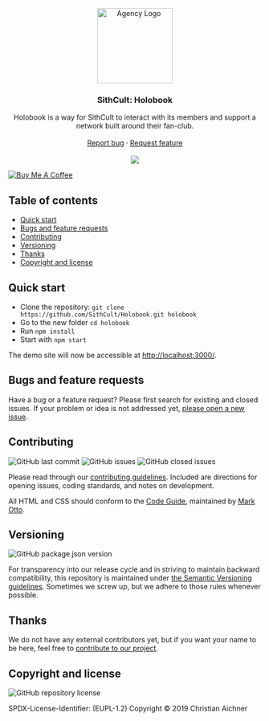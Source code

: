 <p align="center">
  <a href="https://www.sithcult.com/" target="_blank" rel="noopener noreferrer">
    <img src="https://www.sithcult.com/img/logo/holobook_web.jpg" alt="Agency Logo" height="150px">
  </a>
</p>

<h3 align="center">SithCult: Holobook</h3>

<p align="center">
  Holobook is a way for SithCult to interact with its members and support a network built around their fan-club.
  <br>
  <br>
  <a href="https://github.com/SithCult/Holobook/issues/new?template=bug_report.md">Report bug</a>
  ·
  <a href="https://github.com/SithCult/Holobook/issues/new?template=feature_request.md">Request feature</a>
  <br>
  <br>
  <a href="https://www.codacy.com/app/SithCult/Holobook">
    <img src="https://api.codacy.com/project/badge/Grade/579c145ee6cf4d7e8ae7c1c78a13617a" />
  </a>
</p>

<a href="https://www.buymeacoffee.com/M4SVRWQ" target="_blank"><img src="https://bmc-cdn.nyc3.digitaloceanspaces.com/BMC-button-images/custom_images/yellow_img.png" alt="Buy Me A Coffee" style="height: auto !important;width: auto !important;" ></a>


## Table of contents

- [Quick start](#quick-start)
- [Bugs and feature requests](#bugs-and-feature-requests)
- [Contributing](#contributing)
- [Versioning](#versioning)
- [Thanks](#thanks)
- [Copyright and license](#copyright-and-license)

## [](#quick-start)Quick start

- Clone the repository: `git clone https://github.com/SithCult/Holobook.git holobook`
- Go to the new folder `cd holobook`
- Run `npm install`
- Start with `npm start`

The demo site will now be accessible at [http://localhost:3000/](http://localhost:3000/).

## [](#bug-and-feature-requests)Bugs and feature requests

Have a bug or a feature request? Please first search for existing and closed issues. If your problem or idea is not
addressed yet, [please open a new issue](https://github.com/SithCult/Holobook/issues/new/choose).

## [](#contributing)Contributing

![GitHub last commit](https://img.shields.io/github/last-commit/SithCult/Holobook)
![GitHub issues](https://img.shields.io/github/issues-raw/SithCult/Holobook)
![GitHub closed issues](https://img.shields.io/github/issues-closed-raw/SithCult/Holobook?color=green)

Please read through our
[contributing guidelines](https://github.com/SithCult/Holobook/blob/master/CONTRIBUTING.md). Included are
directions for opening issues, coding standards, and notes on development.

All HTML and CSS should conform to the [Code Guide](https://github.com/mdo/code-guide), maintained by
[Mark Otto](https://github.com/mdo).

## [](#versioning)Versioning

![GitHub package.json version](https://img.shields.io/github/package-json/v/SithCult/Holobook)

For transparency into our release cycle and in striving to maintain backward compatibility, this repository is
maintained under [the Semantic Versioning guidelines](https://semver.org/). Sometimes we screw up, but we adhere to
those rules whenever possible.

## [](#thanks)Thanks

We do not have any external contributors yet, but if you want your name to be here, feel free
to [contribute to our project](#contributing).

## [](#copyright-and-license)Copyright and license

![GitHub repository license](https://img.shields.io/badge/license-EUPL--1.2-blue)

SPDX-License-Identifier: (EUPL-1.2)
Copyright © 2019 Christian Aichner
